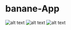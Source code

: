 # banane-App

![alt text](https://i.hizliresim.com/5p9oo4f.JPG)  ![alt text](https://i.hizliresim.com/58dllkk.JPG)   ![alt text](https://i.hizliresim.com/rk30hne.JPG)
